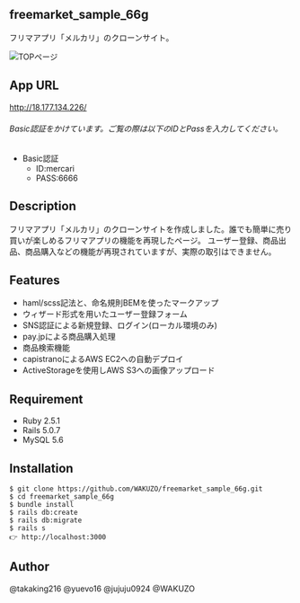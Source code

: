 ## freemarket_sample_66g
 
フリマアプリ「メルカリ」のクローンサイト。

![TOPページ](https://gyazo.com/da96e51a44910b73fef47f814747ab0d/raw)

## App URL

http://18.177.134.226/

###### Basic認証をかけています。ご覧の際は以下のIDとPassを入力してください。
- Basic認証
   - ID:mercari
   - PASS:6666
 
## Description

フリマアプリ「メルカリ」のクローンサイトを作成しました。誰でも簡単に売り買いが楽しめるフリマアプリの機能を再現したページ。 ユーザー登録、商品出品、商品購入などの機能が再現されていますが、実際の取引はできません。
 
## Features
 
- haml/scss記法と、命名規則BEMを使ったマークアップ
- ウィザード形式を用いたユーザー登録フォーム
- SNS認証による新規登録、ログイン(ローカル環境のみ)
- pay.jpによる商品購入処理
- 商品検索機能
- capistranoによるAWS EC2への自動デプロイ
- ActiveStorageを使用しAWS S3への画像アップロード
 
## Requirement

- Ruby 2.5.1
- Rails 5.0.7
- MySQL 5.6
 
## Installation

```
$ git clone https://github.com/WAKUZO/freemarket_sample_66g.git
$ cd freemarket_sample_66g
$ bundle install
$ rails db:create
$ rails db:migrate
$ rails s
👉 http://localhost:3000
```

## Author

@takaking216 @yuevo16 @jujuju0924 @WAKUZO
